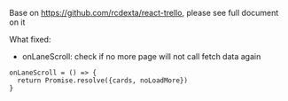 Base on https://github.com/rcdexta/react-trello, please see full document on it

What fixed:
- onLaneScroll: check if no more page will not call fetch data again

```
onLaneScroll = () => {
  return Promise.resolve({cards, noLoadMore})
}
```